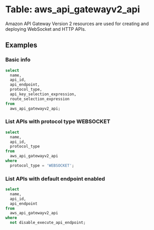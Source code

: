 # Table: aws_api_gatewayv2_api

Amazon API Gateway Version 2 resources are used for creating and deploying WebSocket and HTTP APIs.

## Examples

### Basic info

```sql
select
  name,
  api_id,
  api_endpoint,
  protocol_type,
  api_key_selection_expression,
  route_selection_expression
from
  aws_api_gatewayv2_api;
```

### List APIs with protocol type WEBSOCKET

```sql
select
  name,
  api_id,
  protocol_type
from
  aws_api_gatewayv2_api
where
  protocol_type = 'WEBSOCKET';
```

### List APIs with default endpoint enabled

```sql
select
  name,
  api_id,
  api_endpoint
from
  aws_api_gatewayv2_api
where
  not disable_execute_api_endpoint;
```
